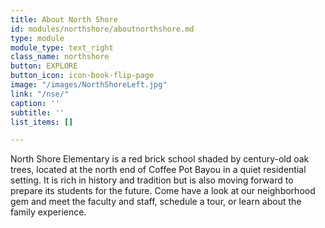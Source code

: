 ```yaml
---
title: About North Shore
id: modules/northshore/aboutnorthshore.md
type: module
module_type: text_right
class_name: northshore
button: EXPLORE
button_icon: icon-book-flip-page
image: "/images/NorthShoreLeft.jpg"
link: "/nse/"
caption: ''
subtitle: ''
list_items: []

---
```

North Shore Elementary is a red brick school shaded by century-old oak trees, located at the north end of Coffee Pot Bayou in a quiet residential setting. It is rich in history and tradition but is also moving forward to prepare its students for the future. Come have a look at our neighborhood gem and meet the faculty and staff, schedule a tour, or learn about the family experience.